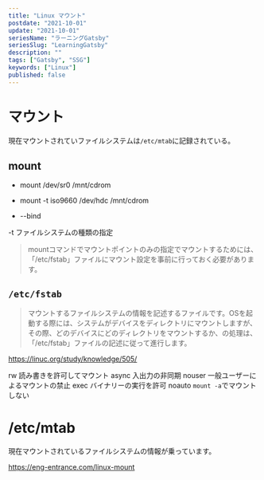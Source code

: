 ```yaml
---
title: "Linux マウント"
postdate: "2021-10-01"
update: "2021-10-01"
seriesName: "ラーニングGatsby"
seriesSlug: "LearningGatsby"
description: ""
tags: ["Gatsby", "SSG"]
keywords: ["Linux"]
published: false
---
```


# マウント

現在マウントされていファイルシステムは`/etc/mtab`に記録されている。

## mount

- mount /dev/sr0 /mnt/cdrom

- mount -t iso9660 /dev/hdc /mnt/cdrom

- --bind

-t ファイルシステムの種類の指定

> mountコマンドでマウントポイントのみの指定でマウントするためには、「/etc/fstab」ファイルにマウント設定を事前に行っておく必要があります。

## `/etc/fstab`

> マウントするファイルシステムの情報を記述するファイルです。OSを起動する際には、システムがデバイスをディレクトリにマウントしますが、その際、どのデバイスにどのディレクトリをマウントするか、の処理は、「/etc/fstab」ファイルの記述に従って進行します。

https://linuc.org/study/knowledge/505/

rw 読み書きを許可してマウント
async 入出力の非同期
nouser 一般ユーザーによるマウントの禁止
exec バイナリーの実行を許可
noauto `mount -a`でマウントしない

# /etc/mtab

現在マウントされているファイルシステムの情報が乗っています。

https://eng-entrance.com/linux-mount
